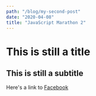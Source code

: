 ```yaml
---
path: "/blog/my-second-post"
date: "2020-04-08"
title: "JavaScript Marathon 2"
---
```


# This is still a title

## This is still a subtitle

Here's a link to [Facebook](https://www.facebook.com)
